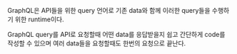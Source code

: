 GraphQL은 API들을 위한 query 언어로 기존 data와 함께 이러한 query들을 수행하기 위한 runtime이다.

GraphQL query를 API로 요청할때 어떤 data를 응답받을지 쉽고 간단하게 code를 작성할 수 있으며
여러 data들을 요청할때도 한번의 요청으로 끝난다.
